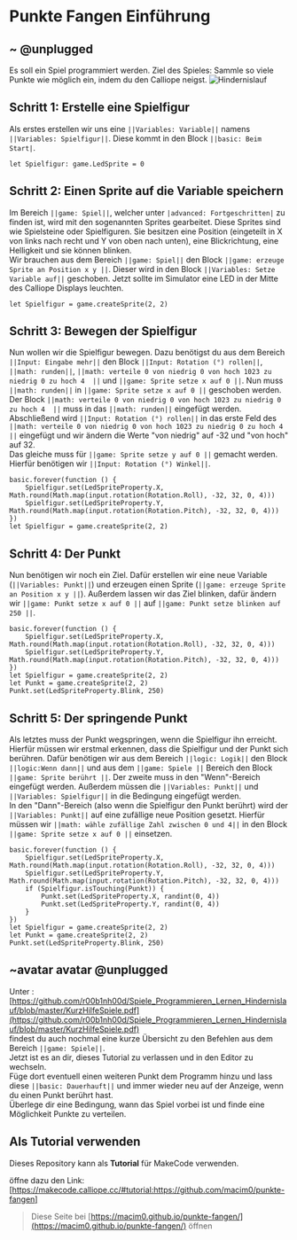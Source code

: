 # Punkte Fangen Einführung


## ~ @unplugged
Es soll ein Spiel programmiert werden.
Ziel des Spieles: Sammle so viele Punkte wie möglich ein, indem du den Calliope neigst.
![Hindernislauf](https://github.com/macim0/punkte-fangen/blob/master/punkte-fangen.gif?raw=true)


## Schritt 1: Erstelle eine Spielfigur
Als erstes erstellen wir uns eine ``||Variables: Variable||`` namens ``||Variables: Spielfigur||``. 
Diese kommt in den Block ``||basic: Beim Start|``.
```blocks
let Spielfigur: game.LedSprite = 0
```

## Schritt 2: Einen Sprite auf die Variable speichern
Im Bereich ``||game: Spiel||``, welcher unter ``|advanced: Fortgeschritten|`` zu finden ist, wird mit den sogenannten Sprites gearbeitet. 
Diese Sprites sind wie Spielsteine oder Spielfiguren. Sie besitzen eine Position (eingeteilt in X von links nach recht und Y von oben nach unten),
 eine Blickrichtung, eine Helligkeit und sie können blinken.  <br>
Wir brauchen aus dem Bereich ``||game: Spiel||`` den Block ``||game: erzeuge Sprite an Position x y ||``. Dieser wird in den Block ``||Variables: Setze Variable auf||`` geschoben.
Jetzt sollte im Simulator eine LED in der Mitte des Calliope Displays leuchten.

```blocks 
let Spielfigur = game.createSprite(2, 2)
```

## Schritt 3: Bewegen der Spielfigur
Nun wollen wir die Spielfigur bewegen. 
Dazu benötigst du aus dem Bereich ``||Input: Eingabe mehr||`` den Block ``||Input: Rotation (°) rollen||``, 
``||math: runden||``,  ``||math: verteile 0 von niedrig 0 von hoch 1023 zu niedrig 0 zu hoch 4  ||`` und 
``||game: Sprite setze x auf 0 ||``. Nun muss ``||math: runden||`` in ``||game: Sprite setze x auf 0 ||`` geschoben werden.
Der Block ``||math: verteile 0 von niedrig 0 von hoch 1023 zu niedrig 0 zu hoch 4  ||`` muss in das ``||math: runden||`` eingefügt werden.
Abschließend wird ``||Input: Rotation (°) rollen||`` in das erste Feld des ``||math: verteile 0 von niedrig 0 von hoch 1023 zu niedrig 0 zu hoch 4  ||``
eingefügt und wir ändern die Werte "von niedrig" auf -32 und "von hoch" auf 32. <br>
Das gleiche muss für ``||game: Sprite setze y auf 0 ||`` gemacht werden. Hierfür benötigen wir ``||Input: Rotation (°) Winkel||``.

```blocks
basic.forever(function () {
    Spielfigur.set(LedSpriteProperty.X, Math.round(Math.map(input.rotation(Rotation.Roll), -32, 32, 0, 4)))
    Spielfigur.set(LedSpriteProperty.Y, Math.round(Math.map(input.rotation(Rotation.Pitch), -32, 32, 0, 4)))
})
let Spielfigur = game.createSprite(2, 2)
```

## Schritt 4: Der Punkt
Nun benötigen wir noch ein Ziel. Dafür erstellen wir eine neue Variable (``||Variables: Punkt||``) und erzeugen einen Sprite 
(``||game: erzeuge Sprite an Position x y ||``). Außerdem lassen wir das Ziel blinken, dafür ändern wir ``||game: Punkt setze x auf 0 ||``
auf ``||game: Punkt setze blinken auf 250 ||``. 

```blocks
basic.forever(function () {
    Spielfigur.set(LedSpriteProperty.X, Math.round(Math.map(input.rotation(Rotation.Roll), -32, 32, 0, 4)))
    Spielfigur.set(LedSpriteProperty.Y, Math.round(Math.map(input.rotation(Rotation.Pitch), -32, 32, 0, 4)))
})
let Spielfigur = game.createSprite(2, 2)
let Punkt = game.createSprite(2, 2)
Punkt.set(LedSpriteProperty.Blink, 250)
```

## Schritt 5: Der springende Punkt
Als letztes muss der Punkt wegspringen, wenn die Spielfigur ihn erreicht. Hierfür müssen wir erstmal erkennen, dass die Spielfigur und der Punkt
sich berühren. Dafür benötigen wir aus dem Bereich ``||logic: Logik||`` den Block ``||logic:Wenn dann||`` und aus dem ``||game: Spiele ||`` Bereich 
den Block ``||game: Sprite berührt ||``. Der zweite muss in den "Wenn"-Bereich eingefügt werden. Außerdem müssen die ``||Variables: Punkt||`` und 
``||Variables: Spielfigur||`` in die Bedingung eingefügt werden. <br>
In den "Dann"-Bereich (also wenn die Spielfigur den Punkt berührt) wird der ``||Variables: Punkt||`` auf eine zufällige neue Position gesetzt.
Hierfür müssen wir ``||math: wähle zufällige Zahl zwischen 0 und 4||`` in den Block ``||game: Sprite setze x auf 0 ||`` einsetzen. 


```blocks
basic.forever(function () {
    Spielfigur.set(LedSpriteProperty.X, Math.round(Math.map(input.rotation(Rotation.Roll), -32, 32, 0, 4)))
    Spielfigur.set(LedSpriteProperty.Y, Math.round(Math.map(input.rotation(Rotation.Pitch), -32, 32, 0, 4)))
    if (Spielfigur.isTouching(Punkt)) {
        Punkt.set(LedSpriteProperty.X, randint(0, 4))
        Punkt.set(LedSpriteProperty.Y, randint(0, 4))
    }
})
let Spielfigur = game.createSprite(2, 2)
let Punkt = game.createSprite(2, 2)
Punkt.set(LedSpriteProperty.Blink, 250)
```

## ~avatar avatar @unplugged
Unter : [https://github.com/r00b1nh00d/Spiele_Programmieren_Lernen_Hindernislauf/blob/master/KurzHilfeSpiele.pdf](https://github.com/r00b1nh00d/Spiele_Programmieren_Lernen_Hindernislauf/blob/master/KurzHilfeSpiele.pdf) <br>
findest du auch nochmal eine kurze Übersicht zu den Befehlen aus dem Bereich ``||game: Spiele||``. <br>
Jetzt ist es an dir, dieses Tutorial zu verlassen und in den Editor zu wechseln. <br>
Füge dort eventuell einen weiteren Punkt dem Programm hinzu und lass diese ``||basic: Dauerhauft||`` und immer wieder neu auf der Anzeige, wenn du einen Punkt berührt hast. <br>
Überlege dir eine Bedingung, wann das Spiel vorbei ist und finde eine Möglichkeit Punkte zu verteilen. 




## Als Tutorial verwenden

Dieses Repository kann als **Tutorial** für MakeCode verwenden.

öffne dazu den Link: [https://makecode.calliope.cc/#tutorial:https://github.com/macim0/punkte-fangen]


> Diese Seite bei [https://macim0.github.io/punkte-fangen/](https://macim0.github.io/punkte-fangen/) öffnen


